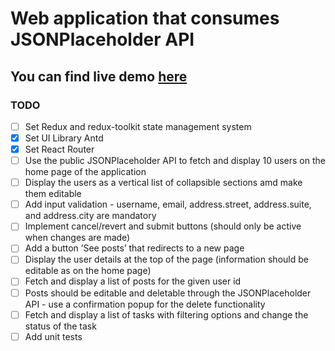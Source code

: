 # Web application that consumes JSONPlaceholder API

## You can find live demo [here](https://egt-digital.netlify.app/)

### TODO 

- [ ] Set Redux and redux-toolkit state management system
- [x] Set UI Library Antd
- [x] Set React Router
- [ ] Use the public JSONPlaceholder API to fetch and display 10 users on the home
page of the application
- [ ] Display the users as a vertical list of collapsible sections amd make them editable
- [ ] Add input validation - username, email, address.street, address.suite, and
address.city are mandatory
- [ ] Implement cancel/revert and submit buttons (should only be active when changes
are made)
- [ ] Add a button ’See posts’ that redirects to a new page
- [ ] Display the user details at the top of the page (information should be editable as
on the home page)
- [ ] Fetch and display a list of posts for the given user id
- [ ] Posts should be editable and deletable through the JSONPlaceholder API - use a
confirmation popup for the delete functionality
- [ ] Fetch and display a list of tasks with filtering options and change the status of
the task
- [ ] Add unit tests
